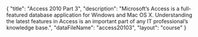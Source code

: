 {
	"title": "Access 2010 Part 3",
	"description": "Microsoft’s Access is a full-featured database application for Windows and Mac OS X. Understanding the latest features in Access is an important part of any IT professional’s knowledge base.",
	"dataFileName": "access20103",
	"layout": "course"
}